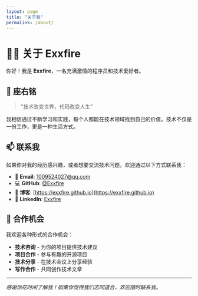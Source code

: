 ```yaml
---
layout: page
title: "关于我"
permalink: /about/
---
```


# 👨‍💻 关于 Exxfire

你好！我是 **Exxfire**，一名充满激情的程序员和技术爱好者。

<!-- ## 🎯 个人简介

我是一名专注于Web开发和人工智能的软件工程师，拥有丰富的全栈开发经验。我热爱学习新技术，喜欢分享技术心得，并且相信技术能够改变世界。

## 🛠️ 技能专长

### 编程语言
- **JavaScript/TypeScript** - 前端开发主力语言
- **Python** - 数据分析和机器学习
- **Java** - 企业级应用开发
- **Go** - 高性能后端服务
- **SQL** - 数据库设计和优化

### 前端技术
- **框架**: React, Vue.js, Angular
- **样式**: CSS3, Sass, Tailwind CSS
- **构建工具**: Webpack, Vite, Rollup
- **状态管理**: Redux, Vuex, Zustand

### 后端技术
- **Node.js**: Express, Koa, NestJS
- **Python**: Django, Flask, FastAPI
- **Java**: Spring Boot, Spring Cloud
- **Go**: Gin, Echo, Fiber

### 数据库和存储
- **关系型**: MySQL, PostgreSQL
- **NoSQL**: MongoDB, Redis, Elasticsearch
- **云存储**: AWS S3, 阿里云OSS

### 云服务和DevOps
- **云平台**: AWS, Azure, 阿里云
- **容器化**: Docker, Kubernetes
- **CI/CD**: GitHub Actions, Jenkins
- **监控**: Prometheus, Grafana

## 💼 工作经历

### 高级前端工程师 (2022-至今)
- 负责公司核心产品的前端架构设计和开发
- 带领团队完成多个重要项目的交付
- 优化前端性能，提升用户体验

### 全栈开发工程师 (2020-2022)
- 参与电商平台的开发和维护
- 负责用户端和管理后台的开发
- 与产品、设计团队紧密协作

### 初级开发工程师 (2018-2020)
- 参与企业级应用的开发
- 学习并掌握多种技术栈
- 积累项目经验和团队协作能力

## 🎓 教育背景

- **计算机科学与技术** - 某知名大学 (2014-2018)
- **软件工程硕士** - 某知名大学 (2018-2020)

## 🏆 项目成就

- 参与开发用户量超过100万的电商平台
- 优化系统性能，提升加载速度50%
- 获得公司年度最佳员工奖
- 开源项目获得1000+ GitHub星标

## 📚 学习计划

### 正在学习
- **微服务架构** - 深入理解分布式系统
- **机器学习** - 探索AI技术应用
- **区块链** - 了解Web3.0技术

### 未来目标
- 掌握更多云原生技术
- 深入研究人工智能
- 创建更多有价值的开源项目

## 🎨 兴趣爱好

### 技术相关
- 阅读技术书籍和博客
- 参与开源项目
- 参加技术会议和Meetup
- 录制技术分享视频

### 生活爱好
- 📖 阅读 - 喜欢科幻小说和技术书籍
- 🎮 游戏 - 偶尔玩一些独立游戏
- 🏃‍♂️ 运动 - 跑步和健身
- 🎵 音乐 - 喜欢听各种类型的音乐
- 🍳 烹饪 - 享受制作美食的过程

## 📖 推荐阅读

### 技术书籍
- 《代码整洁之道》- Robert C. Martin
- 《设计模式》- GoF
- 《深入理解计算机系统》- Randal E. Bryant
- 《JavaScript高级程序设计》- Nicholas C. Zakas

### 个人成长
- 《原则》- Ray Dalio
- 《刻意练习》- Anders Ericsson
- 《心流》- Mihaly Csikszentmihalyi -->

## 🌟 座右铭

> "技术改变世界，代码改变人生"

我相信通过不断学习和实践，每个人都能在技术领域找到自己的价值。技术不仅是一份工作，更是一种生活方式。

## 📫 联系我

如果你对我的经历感兴趣，或者想要交流技术问题，欢迎通过以下方式联系我：

- 📧 **Email**: [1009524027@qq.com](mailto:1009524027@qq.com)
- 💻 **GitHub**: [@Exxfire](https://github.com/Exxfire)
- 🔗 **博客**: [https://exxfire.github.io](https://exxfire.github.io)
- 💼 **LinkedIn**: [Exxfire](https://linkedin.com/in/exxfire)

## 🤝 合作机会

我欢迎各种形式的合作机会：

- **技术咨询** - 为你的项目提供技术建议
- **项目合作** - 参与有趣的开源项目
- **技术分享** - 在技术会议上分享经验
- **写作合作** - 共同创作技术文章

---

*感谢你花时间了解我！如果你觉得我们志同道合，欢迎随时联系我。*
